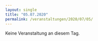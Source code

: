 ```yaml
---
layout: single
title: "05.07.2020"
permalink: /veranstaltungen/2020/07/05/
---
```


Keine Veranstaltung an diesem Tag.
